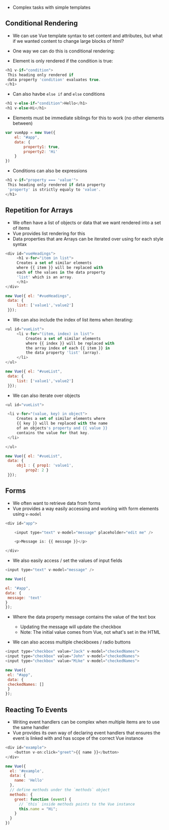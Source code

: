 - Complex tasks with simple templates

## Conditional Rendering
- We can use Vue template syntax to set content and attributes, but what if we wanted content to change large blocks of html?
- One way we can do this is conditional rendering:

- Element is only rendered if the condition is true:

```js
<h1 v-if="condition">
 This heading only rendered if
 data property 'condition' evaluates true.
</h1>
```

- Can also havbe `else if` and `else` conditions

```js
<h1 v-else-if="condition">Hello</h1>
<h1 v-else>Hi</h1>
```

- Elements must be immediate siblings for this to work (no other elements between)

```js
var vueApp = new Vue({ 
	el: "#app", 
	data: { 
		property1: true, 
		property2: 'Hi' 
	} 
})
```

- Conditions can also be expressions

```js
<h1 v-if="property === 'value'">
 This heading only rendered if data property
 'property' is strictly equaly to 'value'.
</h1>
```

## Repetition for Arrays
- We often have a list of objects or data that we want rendered into a set of items
- Vue provides list rendering for this
- Data properties that are Arrays can be iterated over using for each style syntax

```js
<div id="vueHeadings">
	 <h1 v-for="item in list">
	 Creates a set of similar elements
	 where {{ item }} will be replaced with
	 each of the values in the data property
	 'list' which is an array.
	 </h1>
</div>
```

```js
new Vue({ el: "#vueHeadings",
 data: {
	 list: ['value1','value2']
 }});
```

- We can also include the index of list items when iterating:

```js
<ul id="vueList">
	 <li v-for="(item, index) in list">
		 Creates a set of similar elements
		 where {{ index }} will be replaced with
		 the array index of each {{ item }} in
		 the data property 'list' (array).
	 </li>
</ul>
```

```js
new Vue({ el: "#vueList",
 data: {
	 list: ['value1','value2']
 }});
```

- We can also iterate over objects

```js
<ul id="vueList">

 <li v-for="(value, key) in object">
	 Creates a set of similar elements where
	 {{ key }} will be replaced with the name
	 of an objects's property and {{ value }}
	 contains the value for that key.
 </li>

</ul>
```

```js
new Vue({ el: "#vueList",
 data: {
	 obj1 : { prop1: 'value1',
		 prop2: 2 }
 }});
```

## Forms
- We often want to retrieve data from forms
- Vue provides a way easily accessing and working with form elements using `v-model`

```js
<div id="app">

	<input type="text" v-model="message" placeholder="edit me" />

	<p>Message is: {{ message }}</p>

</div>
```

- We also easily access / set the values of input fields

```js
<input type="text" v-model="message" />
```

```js
new Vue({

el: "#app",
data: {
 message: 'text'
}
});
```

- Where the data property message contains the value of the text box
	- Updating the message will update the checkbox
	- Note: The initial value comes from Vue, not what's set in the HTML

- We can also access multiple checkboxes / radio buttons

```js
<input type="checkbox" value="Jack" v-model="checkedNames">
<input type="checkbox" value="John" v-model="checkedNames">
<input type="checkbox" value="Mike" v-model="checkedNames">
```

```js
new Vue({
 el: "#app",
 data: {
 checkedNames: []
 }
});
```

## Reacting To Events
- Writing event handlers can be complex when multiple items are to use the same handler
- Vue provides its own way of declaring event handlers that ensures the event is linked with and has scope of the correct Vue instance

```js
<div id="example">
	<button v-on:click="greet">{{ name }}</button>
</div>
```

```js
new Vue({
  el: '#example',
  data: {
    name: 'Hello'
  },
  // define methods under the `methods` object
  methods: {
    greet: function (event) {
      // `this` inside methods points to the Vue instance
      this.name = "Hi";
    }
  }
})
```